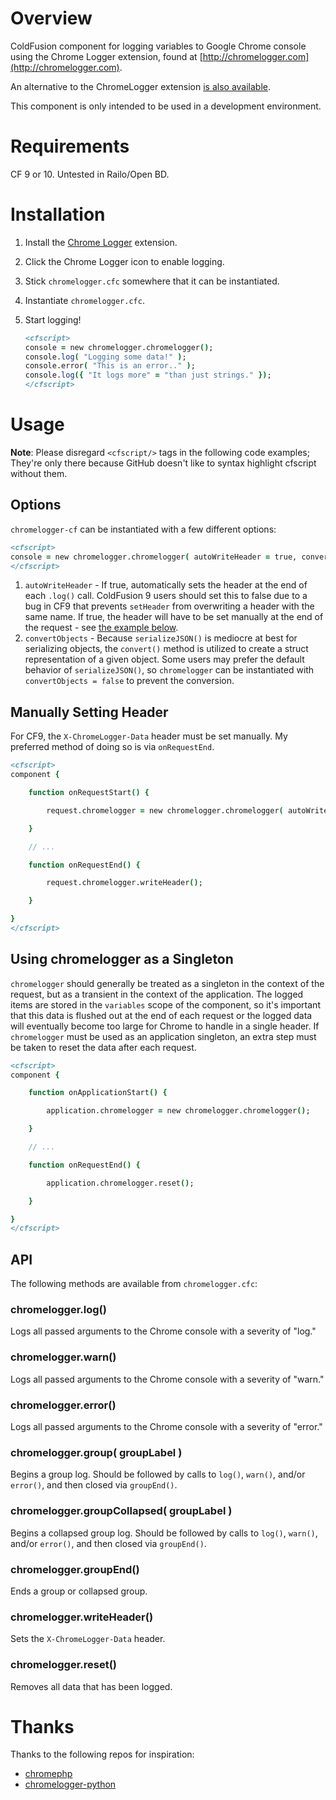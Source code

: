 Overview
===============

ColdFusion component for logging variables to Google Chrome console using the Chrome Logger extension, found at [http://chromelogger.com](http://chromelogger.com).

An alternative to the ChromeLogger extension [is also available](http://github.com/kodus/server-log).

This component is only intended to be used in a development environment.

Requirements
===============

CF 9 or 10. Untested in Railo/Open BD.

Installation
===============

1. Install the [Chrome Logger](https://chrome.google.com/webstore/detail/chrome-logger/noaneddfkdjfnfdakjjmocngnfkfehhd) extension.
2. Click the Chrome Logger icon to enable logging.
3. Stick `chromelogger.cfc` somewhere that it can be instantiated.
4. Instantiate `chromelogger.cfc`.
5. Start logging!

	```cfml
	<cfscript>
	console = new chromelogger.chromelogger();
	console.log( "Logging some data!" );
	console.error( "This is an error.." );
	console.log({ "It logs more" = "than just strings." });
	</cfscript>
	```

Usage
===============

**Note**: Please disregard `<cfscript/>` tags in the following code examples; They're only there because GitHub doesn't like to syntax highlight cfscript without them.

Options
---------------

`chromelogger-cf` can be instantiated with a few different options:

```cfml
<cfscript>
console = new chromelogger.chromelogger( autoWriteHeader = true, convertObjects = true );
</cfscript>
```

1. `autoWriteHeader` - If true, automatically sets the header at the end of each `.log()` call. ColdFusion 9 users should set this to false due to a bug in CF9 that prevents `setHeader` from overwriting a header with the same name. If true, the header will have to be set manually at the end of the request - see [the example below](https://github.com/s992/chromelogger-cf#manually-setting-header).
2. `convertObjects` - Because `serializeJSON()` is mediocre at best for serializing objects, the `convert()` method is utilized to create a struct representation of a given object. Some users may prefer the default behavior of `serializeJSON()`, so `chromelogger` can be instantiated with `convertObjects = false` to prevent the conversion.

Manually Setting Header
---------------

For CF9, the `X-ChromeLogger-Data` header must be set manually. My preferred method of doing so is via `onRequestEnd`.

```cfml
<cfscript>
component {

	function onRequestStart() {

		request.chromelogger = new chromelogger.chromelogger( autoWriteHeader = false );

	}

	// ...

	function onRequestEnd() {

		request.chromelogger.writeHeader();

	}

}
</cfscript>
```

Using chromelogger as a Singleton
---------------

`chromelogger` should generally be treated as a singleton in the context of the request, but as a transient in the context of the application. The logged items are stored in the `variables` scope of the component, so it's important that this data is flushed out at the end of each request or the logged data will eventually become too large for Chrome to handle in a single header. If `chromelogger` must be used as an application singleton, an extra step must be taken to reset the data after each request.

```cfml
<cfscript>
component {

	function onApplicationStart() {

		application.chromelogger = new chromelogger.chromelogger();

	}

	// ...

	function onRequestEnd() {

		application.chromelogger.reset();

	}

}
</cfscript>
```

API
---------------

The following methods are available from `chromelogger.cfc`:

### chromelogger.log()
Logs all passed arguments to the Chrome console with a severity of "log."

### chromelogger.warn()
Logs all passed arguments to the Chrome console with a severity of "warn."

### chromelogger.error()
Logs all passed arguments to the Chrome console with a severity of "error."

### chromelogger.group( groupLabel )
Begins a group log. Should be followed by calls to `log()`, `warn()`, and/or `error()`, and then closed via `groupEnd()`.

### chromelogger.groupCollapsed( groupLabel )
Begins a collapsed group log. Should be followed by calls to `log()`, `warn()`, and/or `error()`, and then closed via `groupEnd()`.

### chromelogger.groupEnd()
Ends a group or collapsed group.

### chromelogger.writeHeader()
Sets the `X-ChromeLogger-Data` header.

### chromelogger.reset()
Removes all data that has been logged.


Thanks
===============

Thanks to the following repos for inspiration:
 * [chromephp](https://github.com/ccampbell/chromephp)
 * [chromelogger-python](https://github.com/ccampbell/chromelogger-python)
